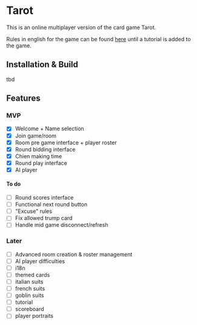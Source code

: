 # Tarot

This is an online multiplayer version of the card game Tarot.

Rules in english for the game can be found [here](https://www.pagat.com/tarot/frtarot.html) until a tutorial is added to the game.

## Installation & Build

tbd

## Features
### MVP
* [x] Welcome + Name selection
* [x] Join game/room
* [x] Room pre game interface + player roster
* [x] Round bidding interface
* [x] Chien making time
* [x] Round play interface
* [x] AI player

#### To do
* [ ] Round scores interface
* [ ] Functional next round button
* [ ] "Excuse" rules
* [ ] Fix allowed trump card
* [ ] Handle mid game disconnect/refresh

### Later
* [ ] Advanced room creation & roster management
* [ ] AI player difficulties
* [ ] i18n
* [ ] themed cards
* [ ] italian suits
* [ ] french suits
* [ ] goblin suits
* [ ] tutorial
* [ ] scoreboard
* [ ] player portraits
